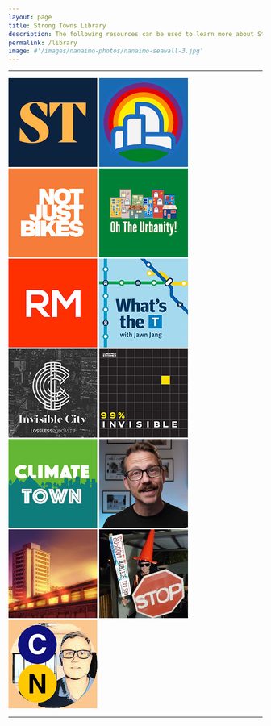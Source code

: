 ```yaml
---
layout: page
title: Strong Towns Library
description: The following resources can be used to learn more about Strong Towns. There are countless YouTube creators and podcasters who can help you learn about sustainable urban planning. Here are some of our favourites!
permalink: /library
image: #'/images/nanaimo-photos/nanaimo-seawall-3.jpg'
---
```




***

<div class="gallery-box">
  <div class="gallery">
    <a target="_blank" href="https://www.youtube.com/@strongtowns"><img src="/images/library/strong-towns.jpg" loading="lazy"></a>
    <a target="_blank" href="https://www.youtube.com/@CityBeautiful"><img src="/images/library/city-beautiful.jpg" loading="lazy"></a>
    <a target="_blank" href="https://www.youtube.com/@NotJustBikes"><img src="/images/library/njb.jpg" loading="lazy"></a>
    <a target="_blank" href="https://www.youtube.com/@OhTheUrbanity"><img src="/images/library/oh-the-urbanity.jpg" loading="lazy"></a>
    <a target="_blank" href="https://www.youtube.com/@RMTransit"><img src="/images/library/rm-transit.jpg" loading="lazy"></a>
    <a target="_blank" href="https://pca.st/3a9lft8z"><img src="/images/library/whats-the-t.jpg" loading="lazy"></a>
    <a target="_blank" href="https://pca.st/OVMO"><img src="/images/library/invisible-city.jpg" loading="lazy"></a>
    <a target="_blank" href="https://pca.st/99invisible"><img src="/images/library/99pi.jpg" loading="lazy"></a>
    <a target="_blank" href="https://www.youtube.com/@ClimateTown"><img src="/images/library/climate-town.jpg" loading="lazy"></a>
    <a target="_blank" href="https://www.youtube.com/@stewarthicks"><img src="/images/library/stewart-hicks.jpg" loading="lazy"></a>
    <a target="_blank" href="https://www.youtube.com/@AdamSomething"><img src="/images/library/adam-something.jpg" loading="lazy"></a>
    <a target="_blank" href="https://www.youtube.com/@alanthefisher"><img src="/images/library/alan-fischer.jpg" loading="lazy"></a>
    <a target="_blank" href="https://www.youtube.com/@CityNerd"><img src="/images/library/city-nerd.jpg" loading="lazy"></a>
  </div>
  <!-- <em>Various Relevant Urbanist YouTubers</em> -->
</div>

***